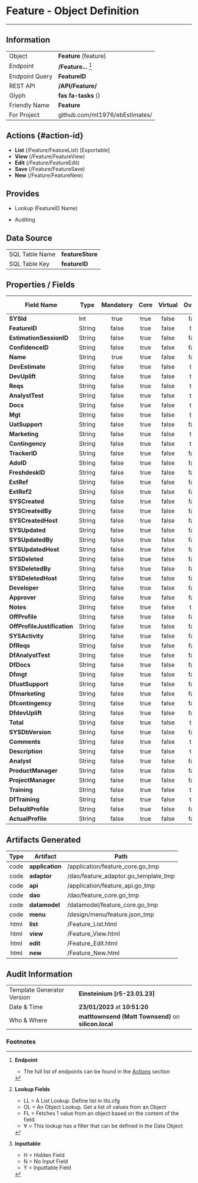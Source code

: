 # **Feature** - Object Definition
---
##  Information
|   |   |
|---|---|
|Object         |**Feature** (feature) |
|Endpoint 	    |**/Feature...** [^1]|
|Endpoint Query |**FeatureID**|
|REST API|**/API/Feature/**|
Glyph|**fas fa-tasks** ()
Friendly Name|**Feature**|
|For Project    |github.com/mt1976/ebEstimates/|

##  Actions {#action-id}
* **List** (/Feature/FeatureList) [Exportable]
* **View** (/Feature/FeatureView)
* **Edit** (/Feature/FeatureEdit)
* **Save** (/Feature/FeatureSave)
* **New** (/Feature/FeatureNew)








##  Provides
 * Lookup (FeatureID Name)

* Auditing 




##  Data Source 
|   |   |
|---|---|
SQL Table Name       | **featureStore**
SQL Table Key | **featureID**



##  Properties / Fields
| Field Name| Type | Mandatory | Core | Virtual | Overide | Lookup [^2]| Lookup Object      | Lookup Field Source         | Lookup Return Value                | Inputable [^3]|DB Column|Default Value| No Change | Callout | Internal | Display | Mask |
| -- | --  | :--: | :--: | :--: |:--: |:--: |:--: |-- |-- |:--: |-- | --| :--: | :--: | :--: | -- | -- |
|**SYSId**|Int|true|true|false|false|||||NH|_id|0|false|false|true|text||
|**FeatureID**|String|false|true|false|true|||||H|featureID||true|false|false|text||
|**EstimationSessionID**|String|false|true|false|false|OL|EstimationSession|EstimationSession_EstimationSessionID|EstimationSession_Name|Y|estimationSessionID||false|false|false|text||
|**ConfidenceID**|String|false|true|false|false|OL∀|Confidence|Confidence_ConfidenceID||Y|confidenceID||false|false|false|text||
|**Name**|String|true|true|false|false|||||Y|name||false|false|false|text||
|**DevEstimate**|String|false|true|false|true|||||Y|devEstimate||false|false|false|number||
|**DevUplift**|String|false|true|false|true|||||Y|devUplift||false|false|false|number||
|**Reqs**|String|false|true|false|true|||||Y|reqs||false|false|false|number||
|**AnalystTest**|String|false|true|false|true|||||Y|analystTest||false|false|false|number||
|**Docs**|String|false|true|false|true|||||Y|docs||false|false|false|number||
|**Mgt**|String|false|true|false|true|||||Y|mgt||false|false|false|number||
|**UatSupport**|String|false|true|false|false|||||Y|uatSupport||false|false|false|text||
|**Marketing**|String|false|true|false|true|||||Y|marketing||false|false|false|number||
|**Contingency**|String|false|true|false|true|||||Y|contingency||false|false|false|number||
|**TrackerID**|String|false|true|false|false|||||Y|trackerID||false|false|false|text||
|**AdoID**|String|false|true|false|false|||||Y|adoID||false|false|false|text||
|**FreshdeskID**|String|false|true|false|false|||||Y|freshdeskID||false|false|false|text||
|**ExtRef**|String|false|true|false|false|||||Y|extRef||false|false|false|text||
|**ExtRef2**|String|false|true|false|false|||||Y|extRef2||false|false|false|text||
|**SYSCreated**|String|false|true|false|false|||||NH|_created||false|false|true|text||
|**SYSCreatedBy**|String|false|true|false|false|||||NH|_createdBy||false|false|true|text||
|**SYSCreatedHost**|String|false|true|false|false|||||NH|_createdHost||false|false|true|text||
|**SYSUpdated**|String|false|true|false|false|||||NH|_updated||false|false|true|text||
|**SYSUpdatedBy**|String|false|true|false|false|||||NH|_updatedBy||false|false|true|text||
|**SYSUpdatedHost**|String|false|true|false|false|||||NH|_updatedHost||false|false|true|text||
|**SYSDeleted**|String|false|true|false|false|||||NH|_deleted||false|false|true|text||
|**SYSDeletedBy**|String|false|true|false|false|||||NH|_deletedBy||false|false|true|text||
|**SYSDeletedHost**|String|false|true|false|false|||||NH|_deletedHost||false|false|true|text||
|**Developer**|String|false|true|false|false|OL∀|Resource|Resource_Code|Resource_Name|Y|developer||false|false|false|text||
|**Approver**|String|false|true|false|false|OL∀|Resource|Resource_Code|Resource_Name|Y|approver||false|false|false|text||
|**Notes**|String|false|true|false|true|||||N|notes||false|false|false|textarea||
|**OffProfile**|String|false|true|false|false|||||Y|offProfile||false|false|false|text||
|**OffProfileJustification**|String|false|true|false|false|||||Y|offProfileJustification||false|false|false|text||
|**SYSActivity**|String|false|true|false|false|||||NH|_activity||false|false|true|text||
|**DfReqs**|String|false|true|false|false|||||Y|dfReqs||false|false|false|text||
|**DfAnalystTest**|String|false|true|false|false|||||Y|dfAnalystTest||false|false|false|text||
|**DfDocs**|String|false|true|false|false|||||Y|dfDocs||false|false|false|text||
|**Dfmgt**|String|false|true|false|false|||||Y|dfmgt||false|false|false|text||
|**DfuatSupport**|String|false|true|false|false|||||Y|dfuatSupport||false|false|false|text||
|**Dfmarketing**|String|false|true|false|false|||||Y|dfmarketing||false|false|false|text||
|**Dfcontingency**|String|false|true|false|false|||||Y|dfcontingency||false|false|false|text||
|**DfdevUplift**|String|false|true|false|false|||||Y|dfdevUplift||false|false|false|text||
|**Total**|String|false|true|false|true|||||N|total||false|false|false|number||
|**SYSDbVersion**|String|false|true|false|false|||||NH|_dbVersion||false|false|true|text||
|**Comments**|String|false|true|false|true|||||Y|comments||false|false|false|textarea||
|**Description**|String|false|true|false|true|||||Y|description||false|false|false|textarea||
|**Analyst**|String|false|true|false|false|OL∀|Resource|Resource_Code|Resource_Name|Y|analyst||false|false|false|text||
|**ProductManager**|String|false|true|false|false|OL∀|Resource|Resource_Code|Resource_Name|Y|productManager||false|false|false|text||
|**ProjectManager**|String|false|true|false|false|OL∀|Resource|Resource_Code|Resource_Name|Y|projectManager||false|false|false|text||
|**Training**|String|false|true|false|true|||||Y|training||false|false|false|number||
|**DfTraining**|String|false|true|false|true|||||N|dfTraining||false|false|false|number||
|**DefaultProfile**|String|false|true|false|false|OL∀|Profile|Profile_ProfileID|Profile_Name|N|defaultProfile||false|false|false|text||
|**ActualProfile**|String|false|true|false|false|OL∀|Profile|Profile_ProfileID|Profile_Name|Y|actualProfile||false|false|false|text||


##  Artifacts Generated
| Type | Artifact | Path|
| :--: | -- | -- |
| code | **application** | /application/feature_core.go_tmp |
| code | **adaptor** | /dao/feature_adaptor.go_template_tmp |
| code | **api** | /application/feature_api.go_tmp |
| code | **dao** | /dao/feature_core.go_tmp |
| code | **datamodel** | /datamodel/feature_core.go_tmp |
| code | **menu** | /design/menu/feature.json_tmp |
| html | **list** | /Feature_List.html |
| html | **view** | /Feature_View.html |
| html | **edit** | /Feature_Edit.html |
| html | **new** | /Feature_New.html |


## Audit Information
|   |   |
|---|---|
Template Generator Version   | **Einsteinium [r5-23.01.23]**
Date & Time		     | **23/01/2023** at **10:51:20**
Who & Where		     | **matttownsend (Matt Townsend)** on **silicon.local**

### Footnotes
[^1]: **Endpoint**
    * The full list of endpoints can be found in the [Actions](#action-id) section
[^2]: **Lookup Fields**
    * LL = A List Lookup. Define list in lits.cfg
    * OL = An Object Lookup. Get a list of values from an Object
    * FL = Fetches 1 value from an object based on the content of the field. 
    * ∀ = This lookup has a filter that can be defined in the Data Object
[^3]: **Inputtable**   
    * H = Hidden Field
    * N = No Input Field
    * Y = Inputtable Field
